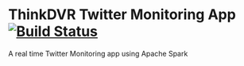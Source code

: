 # ThinkDVR Twitter Monitoring App [![Build Status](https://travis-ci.org/pram/ThinkDVR.svg?branch=master)](https://travis-ci.org/pram/ThinkDVR)

A real time Twitter Monitoring app using Apache Spark
